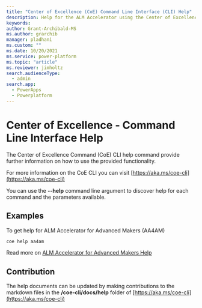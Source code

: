 ```yaml
---
title: "Center of Excellence (CoE) Command Line Interface (CLI) Help"
description: Help for the ALM Accelerator using the Center of Excellence (CoE) Command Line Interface (CLI)"
keywords: 
author: Grant-Archibald-MS
ms.author: grarchib
manager: pladhani
ms.custom: ""
ms.date: 10/20/2021
ms.service: power-platform
ms.topic: "article"
ms.reviewer: jimholtz
search.audienceType: 
  - admin
search.app: 
  - PowerApps
  - Powerplatform
---
```


# Center of Excellence - Command Line Interface Help

The Center of Excellence Command (CoE) CLI help command provide further information on how to use the provided functionality. 

For more information on the CoE CLI you can visit [https://aka.ms/coe-cli](https://aka.ms/coe-cli)

You can use the **--help** command line argument to discover  help for each command and the parameters available.

## Examples

To get help for ALM Accelerator for Advanced Makers (AA4AM)

```bash
coe help aa4am
```

Read more on [ALM Accelerator for Advanced Makers Help](./aa4am/overview.md)

## Contribution

The help documents can be updated by making contributions to the markdown files in the **/coe-cli/docs/help** folder of [https://aka.ms/coe-cli](https://aka.ms/coe-cli)